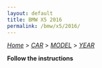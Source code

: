 ```yaml
---
layout: default
title: BMW X5 2016
permalink: /bmw/x5/2016/
---
```

[*Home*](/) > [*CAR*](/car/) > [*MODEL*](/car/model/) > [*YEAR*](/car/model/year/)

**Follow the instructions**